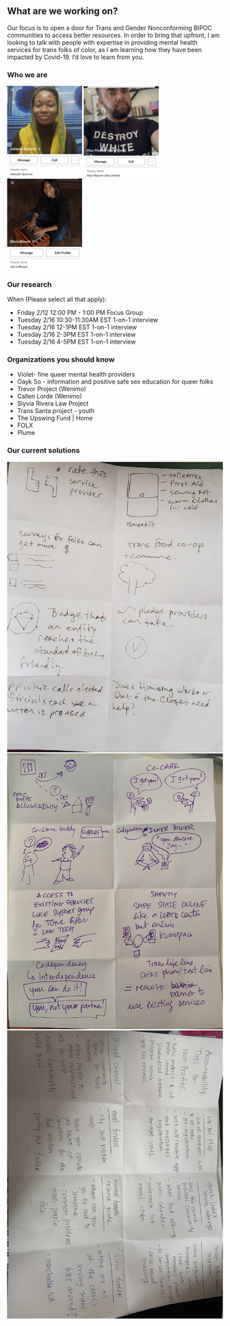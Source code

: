 ## What are we working on?

Our focus is to open a door for Trans and Gender Nonconforming BIPOC communities to access better resources. In order to bring that upfront, I am looking to talk with people with expertise in providing mental health services for trans folks of color, as I am learning how they have been impacted by Covid-19. I’d love to learn from you.

### Who we are

<p float="left">
  <img src="/images/jadayahimg.jpg" width="175" />
  <img src="/images/maximg.jpg" width="175" /> 
  <img src="/images/aliviaimg.jpg" width="175" />
</p>

### Our research

When (Please select all that apply): 
- Friday 2/12 12:00 PM - 1:00 PM Focus Group
- Tuesday 2/16 10:30-11:30AM EST 1-on-1 interview
- Tuesday 2/16 12-1PM EST 1-on-1 interview
- Tuesday 2/16 2-3PM EST 1-on-1 interview
- Tuesday 2/16 4-5PM EST 1-on-1 interview

### Organizations you should know

- Violet- fine queer mental health providers
- Oayk So - information and positive safe sex education for queer folks
- Trevor Project (Wenimo)
- Callen Lorde (Wenimo)
- Slyvia Rivera Law Project
- Trans Santa project - youth
- The Upswing Fund | Home
- FOLX
- Plume

### Our current solutions

![jadayah wireframe](https://github.com/transgender-folks-of-color/transgender-folks-of-color.github.io/blob/main/images/jadayahwireframe.JPG)
![maxxs wireframe](https://github.com/transgender-folks-of-color/transgender-folks-of-color.github.io/blob/main/images/maxwireframe.JPG)
![alivia wireframe](https://github.com/transgender-folks-of-color/transgender-folks-of-color.github.io/blob/main/images/aliviawireframe.JPG)
